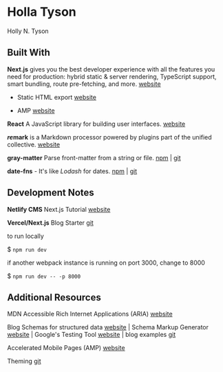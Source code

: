 # Holla Tyson
Holly N. Tyson

## Built With

**Next.js** gives you the best developer experience with all the features you need for production: hybrid static & server rendering, TypeScript support, smart bundling, route pre-fetching, and more. [website](https://nextjs.org/)

- Static HTML export [website](https://nextjs.org/docs/advanced-features/static-html-export)

- AMP [website](https://nextjs.org/docs/advanced-features/amp-support/introduction)

**React** A JavaScript library for building user interfaces. [website](https://reactjs.org/)

***re*mark** is a Markdown processor powered by plugins part of the unified collective. [website](https://remark.js.org/)

**gray-matter** Parse front-matter from a string or file. [npm](https://www.npmjs.com/package/gray-matter) | [git](https://github.com/jonschlinkert/gray-matter)

**date-fns** - It's like *Lodash* for dates. [npm](https://www.npmjs.com/package/date-fns) | [git](https://github.com/date-fns/date-fns#readme)


## Development Notes

**Netlify CMS** Next.js Tutorial [website](https://www.netlifycms.org/docs/nextjs/)

**Vercel/Next.js** Blog Starter [git](https://github.com/vercel/next.js/tree/canary/examples/blog-starter)

to run locally
 
$ `npm run dev`

if another webpack instance is running on port 3000, change to 8000

$ `npm run dev -- -p 8000`

## Additional Resources

MDN Accessible Rich Internet Applications (ARIA) [website](https://developer.mozilla.org/en-US/docs/Web/Accessibility/ARIA)

Blog Schemas for structured data [website](https://schema.org/Blog) | Schema Markup Generator [website](https://technicalseo.com/tools/schema-markup-generator/) | Google's Testing Tool [website](https://search.google.com/test/rich-results) | blog examples [git](https://github.com/philwareham/schema-microdata-examples/blob/master/blog.html)

Accelerated Mobile Pages (AMP) [website](https://amp.dev/)

Theming [git]()